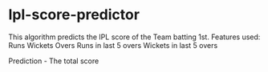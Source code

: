 # Ipl-score-predictor
This algorithm predicts the IPL score of the Team batting 1st.
Features used:
Runs
Wickets
Overs
Runs in last 5 overs
Wickets in last 5 overs

Prediction - The total score
